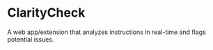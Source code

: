 # ClarityCheck
A web app/extension that analyzes instructions in real-time and flags potential issues.
